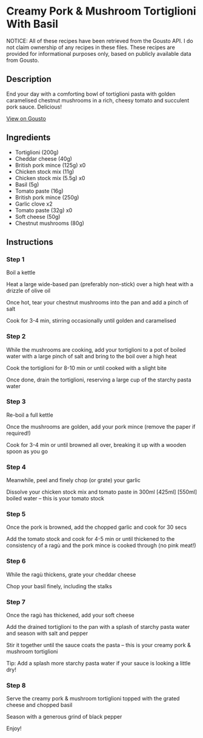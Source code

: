 # Creamy Pork & Mushroom Tortiglioni With Basil

NOTICE: All of these recipes have been retrieved from the Gousto API. I do not claim ownership of any recipes in these files. These recipes are provided for informational purposes only, based on publicly available data from Gousto.

## Description

End your day with a comforting bowl of tortiglioni pasta with golden caramelised chestnut mushrooms in a rich, cheesy tomato and succulent pork sauce. Delicious!

[View on Gousto](https://www.gousto.co.uk/recipes/cookbook/creamy-pork-mushroom-fusilloni-with-basil)

## Ingredients

- Tortiglioni (200g)
- Cheddar cheese (40g)
- British pork mince (125g) x0
- Chicken stock mix (11g)
- Chicken stock mix (5.5g) x0
- Basil (5g)
- Tomato paste (16g)
- British pork mince (250g)
- Garlic clove x2
- Tomato paste (32g) x0
- Soft cheese (50g)
- Chestnut mushrooms (80g)

## Instructions


### Step 1

Boil a kettle

Heat a large wide-based pan (preferably non-stick) over a high heat with a drizzle of olive oil

Once hot, tear your chestnut mushrooms into the pan and add a pinch of salt

Cook for 3-4 min, stirring occasionally until golden and caramelised


### Step 2

While the mushrooms are cooking, add your tortiglioni to a pot of boiled water with a large pinch of salt and bring to the boil over a high heat

Cook the tortiglioni for 8-10 min or until cooked with a slight bite

Once done, drain the tortiglioni, reserving a large cup of the starchy pasta water


### Step 3

Re-boil a full kettle

Once the mushrooms are golden, add your pork mince (remove the paper if required!)

Cook for 3-4 min or until browned all over, breaking it up with a wooden spoon as you go


### Step 4

Meanwhile, peel and finely chop (or grate) your garlic

Dissolve your chicken stock mix and tomato paste in 300ml <span class="text-purple">[425ml]</span> <span class="text-danger">[550ml]</span> boiled water – this is your tomato stock


### Step 5

Once the pork is browned, add the chopped garlic and cook for 30 secs

Add the tomato stock and cook for 4-5 min or until thickened to the consistency of a ragù and the pork mince is cooked through (no pink meat!)


### Step 6

While the ragù thickens, grate your cheddar cheese

Chop your basil finely, including the stalks


### Step 7

Once the ragù has thickened, add your soft cheese

Add the drained tortiglioni to the pan with a splash of starchy pasta water and season with salt and pepper

Stir it together until the sauce coats the pasta – this is your creamy pork & mushroom tortiglioni

Tip: Add a splash more starchy pasta water if your sauce is looking a little dry!

### Step 8

Serve the creamy pork & mushroom tortiglioni topped with the grated cheese and chopped basil

Season with a generous grind of black pepper

Enjoy!

